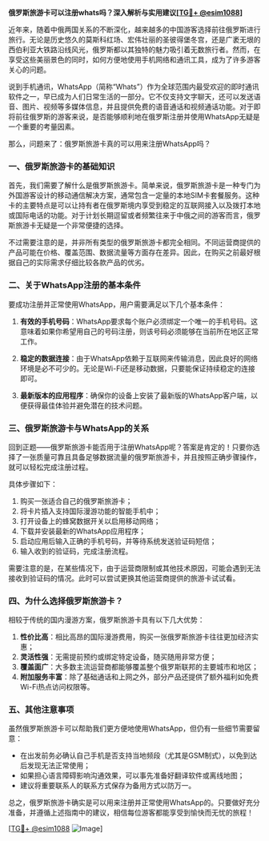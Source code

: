 **俄罗斯旅游卡可以注册whats吗？深入解析与实用建议[[TG💪+ @esim1088](https://t.me/s/esim1088)]**

近年来，随着中俄两国关系的不断深化，越来越多的中国游客选择前往俄罗斯进行旅行。无论是历史悠久的莫斯科红场、宏伟壮丽的圣彼得堡冬宫，还是广袤无垠的西伯利亚大铁路沿线风光，俄罗斯都以其独特的魅力吸引着无数旅行者。然而，在享受这些美丽景色的同时，如何方便地使用手机网络和通讯工具，成为了许多游客关心的问题。

说到手机通讯，WhatsApp（简称“Whats”）作为全球范围内最受欢迎的即时通讯软件之一，早已成为人们日常生活的一部分。它不仅支持文字聊天，还可以发送语音、图片、视频等多媒体信息，并且提供免费的语音通话和视频通话功能。对于即将前往俄罗斯的游客来说，是否能够顺利地在俄罗斯注册并使用WhatsApp无疑是一个重要的考量因素。

那么，问题来了：俄罗斯旅游卡真的可以用来注册WhatsApp吗？

### 一、俄罗斯旅游卡的基础知识

首先，我们需要了解什么是俄罗斯旅游卡。简单来说，俄罗斯旅游卡是一种专门为外国游客设计的移动通信解决方案，通常包含一定量的本地SIM卡套餐服务。这种卡的主要特点是可以让持有者在俄罗斯境内享受到稳定的互联网接入以及拨打本地或国际电话的功能。对于计划长期逗留或者频繁往来于中俄之间的游客而言，俄罗斯旅游卡无疑是一个非常便捷的选择。

不过需要注意的是，并非所有类型的俄罗斯旅游卡都完全相同。不同运营商提供的产品可能在价格、覆盖范围、数据流量等方面存在差异。因此，在购买之前最好根据自己的实际需求仔细比较各款产品的优劣。

### 二、关于WhatsApp注册的基本条件

要成功注册并正常使用WhatsApp，用户需要满足以下几个基本条件：

1. **有效的手机号码**：WhatsApp要求每个账户必须绑定一个唯一的手机号码。这意味着如果你希望用自己的号码注册，则该号码必须能够在当前所在地区正常工作。
   
2. **稳定的数据连接**：由于WhatsApp依赖于互联网来传输消息，因此良好的网络环境是必不可少的。无论是Wi-Fi还是移动数据，只要能保证持续稳定的连接即可。

3. **最新版本的应用程序**：确保你的设备上安装了最新版的WhatsApp客户端，以便获得最佳体验并避免潜在的技术问题。

### 三、俄罗斯旅游卡与WhatsApp的关系

回到正题——俄罗斯旅游卡能否用于注册WhatsApp呢？答案是肯定的！只要你选择了一张质量可靠且具备足够数据流量的俄罗斯旅游卡，并且按照正确步骤操作，就可以轻松完成注册过程。

具体步骤如下：

1. 购买一张适合自己的俄罗斯旅游卡；
2. 将卡片插入支持国际漫游功能的智能手机中；
3. 打开设备上的蜂窝数据开关以启用移动网络；
4. 下载并安装最新的WhatsApp应用程序；
5. 启动应用后输入正确的手机号码，并等待系统发送验证码短信；
6. 输入收到的验证码，完成注册流程。

需要注意的是，在某些情况下，由于运营商限制或其他技术原因，可能会遇到无法接收到验证码的情况。此时可以尝试更换其他运营商提供的旅游卡试试看。

### 四、为什么选择俄罗斯旅游卡？

相较于传统的国内漫游方案，俄罗斯旅游卡具有以下几大优势：

1. **性价比高**：相比高昂的国际漫游费用，购买一张俄罗斯旅游卡往往更加经济实惠；
2. **灵活性强**：无需提前预约或绑定特定设备，随买随用非常方便；
3. **覆盖面广**：大多数主流运营商都能够覆盖整个俄罗斯联邦的主要城市和地区；
4. **附加服务丰富**：除了基础通话和上网之外，部分产品还提供了额外福利如免费Wi-Fi热点访问权限等。

### 五、其他注意事项

虽然俄罗斯旅游卡可以帮助我们更方便地使用WhatsApp，但仍有一些细节需要留意：

- 在出发前务必确认自己手机是否支持当地频段（尤其是GSM制式），以免到达后发现无法正常使用；
- 如果担心语言障碍影响沟通效果，可以事先准备好翻译软件或离线地图；
- 建议将重要联系人的联系方式保存为备用方式以防万一。

总之，俄罗斯旅游卡确实是可以用来注册并正常使用WhatsApp的。只要做好充分准备，并遵循上述指南中的建议，相信每位游客都能享受到愉快而无忧的旅程！

[[TG💪+ @esim1088](https://t.me/s/esim1088) ![Image](https://i.postimg.cc/4NQfJmqS/Snipaste-2025-05-13-00-14-12.png)]